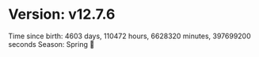 # Version: v12.7.6
Time since birth: 4603 days, 110472 hours, 6628320 minutes, 397699200 seconds
Season: Spring 🌸
